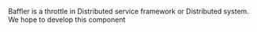 Baffler is a throttle in Distributed service framework or Distributed system.
We hope to develop this component
